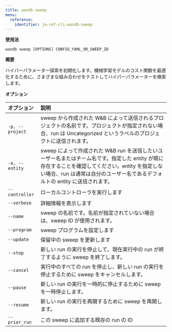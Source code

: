 ```yaml
---
title: wandb sweep
menu:
  reference:
    identifier: ja-ref-cli-wandb-sweep
---
```


**使用法**

`wandb sweep [OPTIONS] CONFIG_YAML_OR_SWEEP_ID`

**概要**

ハイパーパラメーター探索を初期化します。機械学習モデルのコスト関数を最適化するために、さまざまな組み合わせをテストしてハイパーパラメーターを検索します。

**オプション**

| **オプション** | **説明** |
| :--- | :--- |
| `-p, --project` | sweep から作成された W&B によって送信されるプロジェクトの名前です。プロジェクトが指定されない場合、run は Uncategorized というラベルのプロジェクトに送信されます。 |
| `-e, --entity` | sweep によって作成された W&B run を送信したいユーザー名またはチーム名です。指定した entity が既に存在することを確認してください。entity を指定しない場合、run は通常は自分のユーザー名であるデフォルトの entity に送信されます。 |
| `--controller` | ローカルコントローラを実行します |
| `--verbose` | 詳細情報を表示します |
| `--name` | sweep の名前です。名前が指定されていない場合は、sweep ID が使用されます。 |
| `--program` | sweep プログラムを設定します |
| `--update` | 保留中の sweep を更新します |
| `--stop` | 新しい run の実行を停止して、現在実行中の run が終了するように sweep を終了します。 |
| `--cancel` | 実行中のすべての run を停止し、新しい run の実行を停止するために sweep をキャンセルします。 |
| `--pause` | 新しい run の実行を一時的に停止するために sweep を一時停止します。 |
| `--resume` | 新しい run の実行を再開するために sweep を再開します。 |
| `--prior_run` | この sweep に追加する既存の run の ID |
